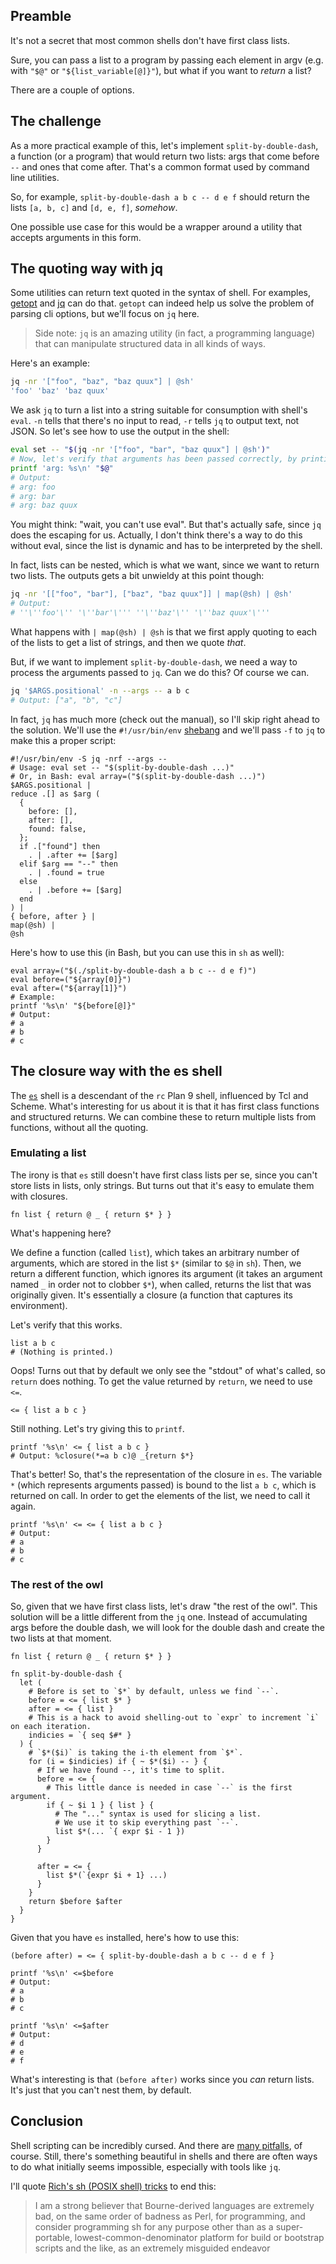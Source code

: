 ## Preamble

It's not a secret that most common shells don't have first class lists.

Sure, you can pass a list to a program by passing each element in argv (e.g. with `"$@"` or `"${list_variable[@]}"`), but what if you want to *return* a list?

There are a couple of options.

## The challenge

As a more practical example of this, let's implement `split-by-double-dash`, a function (or a program) that would return two lists: args that come before `--` and ones that come after. That's a common format used by command line utilities.

So, for example, `split-by-double-dash a b c -- d e f` should return the lists `[a, b, c]` and `[d, e, f]`, *somehow*.

One possible use case for this would be a wrapper around a utility that accepts arguments in this form.

## The quoting way with jq

Some utilities can return text quoted in the syntax of shell. For examples, [getopt](https://man7.org/linux/man-pages/man1/getopt.1.html) and [jq](https://jqlang.org/manual/#format-strings-and-escaping) can do that. `getopt` can indeed help us solve the problem of parsing cli options, but we'll focus on `jq` here.

> Side note: `jq` is an amazing utility (in fact, a programming language) that can manipulate structured data in all kinds of ways.

Here's an example:

```sh
jq -nr '["foo", "baz", "baz quux"] | @sh'
'foo' 'baz' 'baz quux'
```

We ask `jq` to turn a list into a string suitable for consumption with shell's `eval`. `-n` tells that there's no input to read, `-r` tells `jq` to output text, not JSON. So let's see how to use the output in the shell:

```sh
eval set -- "$(jq -nr '["foo", "bar", "baz quux"] | @sh')"
# Now, let's verify that arguments has been passed correctly, by printing each one on a separate line with printf.
printf 'arg: %s\n' "$@"
# Output:
# arg: foo
# arg: bar
# arg: baz quux
```

You might think: "wait, you can't use eval". But that's actually safe, since `jq` does the escaping for us. Actually, I don't think there's a way to do this without eval, since the list is dynamic and has to be interpreted by the shell.

In fact, lists can be nested, which is what we want, since we want to return two lists. The outputs gets a bit unwieldy at this point though:

```sh
jq -nr '[["foo", "bar"], ["baz", "baz quux"]] | map(@sh) | @sh'
# Output:
# ''\''foo'\'' '\''bar'\''' ''\''baz'\'' '\''baz quux'\'''
```

What happens with `| map(@sh) | @sh` is that we first apply quoting to each of the lists to get a list of strings, and then we quote *that*.

But, if we want to implement `split-by-double-dash`, we need a way to process the arguments passed to `jq`. Can we do this? Of course we can.

```sh
jq '$ARGS.positional' -n --args -- a b c
# Output: ["a", "b", "c"]
```

In fact, `jq` has much more (check out the manual), so I'll skip right ahead to the solution. We'll use the `#!/usr/bin/env` [shebang](https://en.wikipedia.org/wiki/Shebang_(Unix)) and we'll pass `-f` to `jq` to make this a proper script:

```jq
#!/usr/bin/env -S jq -nrf --args --
# Usage: eval set -- "$(split-by-double-dash ...)"
# Or, in Bash: eval array=("$(split-by-double-dash ...)")
$ARGS.positional |
reduce .[] as $arg (
  {
    before: [],
    after: [],
    found: false,
  };
  if .["found"] then
    . | .after += [$arg]
  elif $arg == "--" then
    . | .found = true
  else
    . | .before += [$arg]
  end
) |
{ before, after } |
map(@sh) |
@sh
```

Here's how to use this (in Bash, but you can use this in `sh` as well):

```
eval array=("$(./split-by-double-dash a b c -- d e f)")
eval before=("${array[0]}")
eval after=("${array[1]}")
# Example:
printf '%s\n' "${before[@]}"
# Output:
# a
# b
# c
```

## The closure way with the es shell

The [`es`](https://wryun.github.io/es-shell) shell is a descendant of the `rc` Plan 9 shell, influenced by Tcl and Scheme. What's interesting for us about it is that it has first class functions and structured returns. We can combine these to return multiple lists from functions, without all the quoting.

### Emulating a list

The irony is that `es` still doesn't have first class lists per se, since you can't store lists in lists, only strings. But turns out that it's easy to emulate them with closures.

```
fn list { return @ _ { return $* } }
```

What's happening here?

We define a function (called `list`), which takes an arbitrary number of arguments, which are stored in the list `$*` (similar to `$@` in `sh`). Then, we return a different function, which ignores its argument (it takes an argument named `_` in order not to clobber `$*`), when called, returns the list that was originally given. It's essentially a closure (a function that captures its environment).

Let's verify that this works.

```
list a b c
# (Nothing is printed.)
```

Oops! Turns out that by default we only see the "stdout" of what's called, so `return` does nothing. To get the value returned by `return`, we need to use `<=`.

```
<= { list a b c }
```

Still nothing. Let's try giving this to `printf`.
 
```
printf '%s\n' <= { list a b c }
# Output: %closure(*=a b c)@ _{return $*}
```

That's better! So, that's the representation of the closure in `es`. The variable `*` (which represents arguments passed) is bound to the list `a b c`, which is returned on call. In order to get the elements of the list, we need to call it again.

```
printf '%s\n' <= <= { list a b c }
# Output:
# a
# b
# c
```

### The rest of the owl

So, given that we have first class lists, let's draw "the rest of the owl". This solution will be a little different from the `jq` one. Instead of accumulating args before the double dash, we will look for the double dash and create the two lists at that moment.

```
fn list { return @ _ { return $* } }

fn split-by-double-dash {
  let (
    # Before is set to `$*` by default, unless we find `--`.
    before = <= { list $* }
    after = <= { list }
    # This is a hack to avoid shelling-out to `expr` to increment `i` on each iteration.
    indicies = `{ seq $#* }
  ) {
    # `$*($i)` is taking the i-th element from `$*`.
    for (i = $indicies) if { ~ $*($i) -- } {
      # If we have found --, it's time to split.
      before = <= {
        # This little dance is needed in case `--` is the first argument.
        if { ~ $i 1 } { list } {
          # The "..." syntax is used for slicing a list.
          # We use it to skip everything past `--`.
          list $*(... `{ expr $i - 1 })
        }
      }

      after = <= {
        list $*(`{expr $i + 1} ...)
      }
    }
    return $before $after
  }
}
```

Given that you have `es` installed, here's how to use this:

```
(before after) = <= { split-by-double-dash a b c -- d e f }

printf '%s\n' <=$before
# Output:
# a
# b
# c

printf '%s\n' <=$after
# Output:
# d
# e
# f
```

What's interesting is that `(before after)` works since you *can* return lists. It's just that you can't nest them, by default.

## Conclusion

Shell scripting can be incredibly cursed. And there are [many pitfalls](https://mywiki.wooledge.org/BashPitfalls), of course. Still, there's something beautiful in shells and there are often ways to do what initially seems impossible, especially with tools like `jq`.

I'll quote [Rich's sh (POSIX shell) tricks](https://www.etalabs.net/sh_tricks.html) to end this:

> I am a strong believer that Bourne-derived languages are extremely bad, on the same order of badness as Perl, for programming, and consider programming sh for any purpose other than as a super-portable, lowest-common-denominator platform for build or bootstrap scripts and the like, as an extremely misguided endeavor
